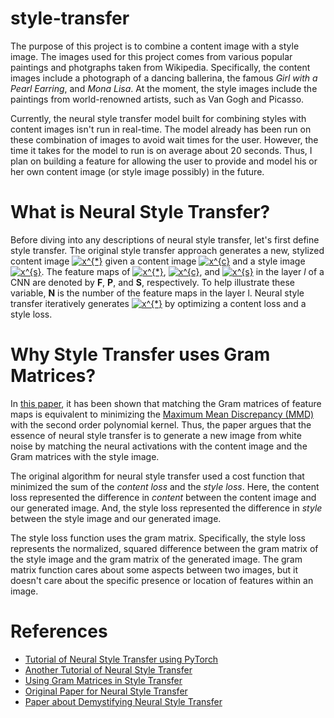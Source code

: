 # style-transfer
The purpose of this project is to combine a content image with a style image. The images used for this project comes from various popular paintings and photgraphs taken from Wikipedia. Specifically, the content images include a photograph of a dancing ballerina, the famous *Girl with a Pearl Earring*, and *Mona Lisa*. At the moment, the style images include the paintings from world-renowned artists, such as Van Gogh and Picasso.

Currently, the neural style transfer model built for combining styles with content images isn't run in real-time. The model already has been run on these combination of images to avoid wait times for the user. However, the time it takes for the model to run is on average about 20 seconds. Thus, I plan on building a feature for allowing the user to provide and model his or her own content image (or style image possibly) in the future.

# What is Neural Style Transfer?
Before diving into any descriptions of neural style transfer, let's first define style transfer. The original style transfer approach generates a new, stylized content image <a href="https://www.codecogs.com/eqnedit.php?latex=x^{*}" target="_blank"><img src="https://latex.codecogs.com/gif.latex?x^{*}" title="x^{*}" /></a> given a content image <a href="https://www.codecogs.com/eqnedit.php?latex=x^{c}" target="_blank"><img src="https://latex.codecogs.com/gif.latex?x^{c}" title="x^{c}" /></a> and a style image <a href="https://www.codecogs.com/eqnedit.php?latex=x^{s}" target="_blank"><img src="https://latex.codecogs.com/gif.latex?x^{s}" title="x^{s}" /></a>. The feature maps of <a href="https://www.codecogs.com/eqnedit.php?latex=x^{*}" target="_blank"><img src="https://latex.codecogs.com/gif.latex?x^{*}" title="x^{*}" /></a>, <a href="https://www.codecogs.com/eqnedit.php?latex=x^{c}" target="_blank"><img src="https://latex.codecogs.com/gif.latex?x^{c}" title="x^{c}" /></a>, and <a href="https://www.codecogs.com/eqnedit.php?latex=x^{s}" target="_blank"><img src="https://latex.codecogs.com/gif.latex?x^{s}" title="x^{s}" /></a> in the layer *l* of
a CNN are denoted by **F**, **P**, and **S**, respectively. To help illustrate these variable, **N** is the number of the feature maps in the layer l. Neural style transfer iteratively generates <a href="https://www.codecogs.com/eqnedit.php?latex=x^{*}" target="_blank"><img src="https://latex.codecogs.com/gif.latex?x^{*}" title="x^{*}" /></a> by optimizing a content loss and a style loss.


# Why Style Transfer uses Gram Matrices?
In [this paper](https://arxiv.org/abs/1701.01036), it has been shown that matching the Gram matrices of feature maps
is equivalent to minimizing the [Maximum Mean Discrepancy (MMD)](https://papers.nips.cc/paper/2016/file/5055cbf43fac3f7e2336b27310f0b9ef-Paper.pdf) with the second order polynomial
kernel. Thus, the paper argues that the essence of neural style transfer is to generate a new image from white noise by matching the neural activations with the content image and the Gram matrices with the style image.

The original algorithm for neural style transfer used a cost function that minimized the sum of the *content loss* and the *style loss*. Here, the content loss represented the difference in *content* between the content image and our generated image. And, the style loss represented the difference in *style* between the style image and our generated image.

The style loss function uses the gram matrix. Specifically, the style loss represents the normalized, squared difference between the gram matrix of the style image and the gram matrix of the generated image. The gram matrix function cares about some aspects between two images, but it doesn't care about the specific presence or location of features within an image.

# References
- [Tutorial of Neural Style Transfer using PyTorch](https://pytorch.org/tutorials/advanced/neural_style_tutorial.html)
- [Another Tutorial of Neural Style Transfer](https://nextjournal.com/gkoehler/pytorch-neural-style-transfer)
- [Using Gram Matrices in Style Transfer](https://www.quora.com/In-a-neural-style-transfer-why-does-using-Gram-matrices-keep-the-style)
- [Original Paper for Neural Style Transfer](https://arxiv.org/abs/1508.06576)
- [Paper about Demystifying Neural Style Transfer](https://arxiv.org/abs/1701.01036)
